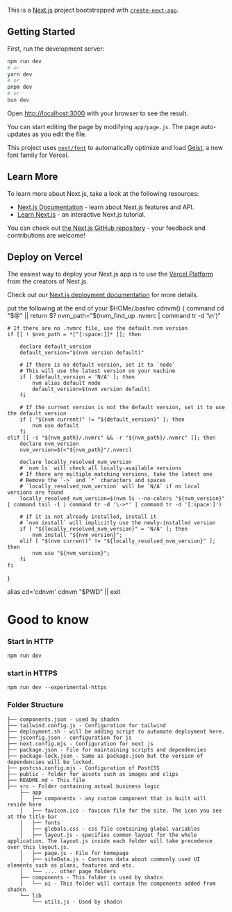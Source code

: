 This is a [Next.js](https://nextjs.org) project bootstrapped with [`create-next-app`](https://github.com/vercel/next.js/tree/canary/packages/create-next-app).

## Getting Started

First, run the development server:

```bash
npm run dev
# or
yarn dev
# or
pnpm dev
# or
bun dev
```

Open [http://localhost:3000](http://localhost:3000) with your browser to see the result.

You can start editing the page by modifying `app/page.js`. The page auto-updates as you edit the file.

This project uses [`next/font`](https://nextjs.org/docs/app/building-your-application/optimizing/fonts) to automatically optimize and load [Geist](https://vercel.com/font), a new font family for Vercel.

## Learn More

To learn more about Next.js, take a look at the following resources:

- [Next.js Documentation](https://nextjs.org/docs) - learn about Next.js features and API.
- [Learn Next.js](https://nextjs.org/learn) - an interactive Next.js tutorial.

You can check out [the Next.js GitHub repository](https://github.com/vercel/next.js) - your feedback and contributions are welcome!

## Deploy on Vercel

The easiest way to deploy your Next.js app is to use the [Vercel Platform](https://vercel.com/new?utm_medium=default-template&filter=next.js&utm_source=create-next-app&utm_campaign=create-next-app-readme) from the creators of Next.js.

Check out our [Next.js deployment documentation](https://nextjs.org/docs/app/building-your-application/deploying) for more details.

put the following at the end of your $HOMe/.bashrc
cdnvm() {
    command cd "$@" || return $?
    nvm_path="$(nvm_find_up .nvmrc | command tr -d '\n')"

    # If there are no .nvmrc file, use the default nvm version
    if [[ ! $nvm_path = *[^[:space:]]* ]]; then

        declare default_version
        default_version="$(nvm version default)"

        # If there is no default version, set it to `node`
        # This will use the latest version on your machine
        if [ $default_version = 'N/A' ]; then
            nvm alias default node
            default_version=$(nvm version default)
        fi

        # If the current version is not the default version, set it to use the default version
        if [ "$(nvm current)" != "${default_version}" ]; then
            nvm use default
        fi
    elif [[ -s "${nvm_path}/.nvmrc" && -r "${nvm_path}/.nvmrc" ]]; then
        declare nvm_version
        nvm_version=$(<"${nvm_path}"/.nvmrc)

        declare locally_resolved_nvm_version
        # `nvm ls` will check all locally-available versions
        # If there are multiple matching versions, take the latest one
        # Remove the `->` and `*` characters and spaces
        # `locally_resolved_nvm_version` will be `N/A` if no local versions are found
        locally_resolved_nvm_version=$(nvm ls --no-colors "${nvm_version}" | command tail -1 | command tr -d '\->*' | command tr -d '[:space:]')

        # If it is not already installed, install it
        # `nvm install` will implicitly use the newly-installed version
        if [ "${locally_resolved_nvm_version}" = 'N/A' ]; then
            nvm install "${nvm_version}";
        elif [ "$(nvm current)" != "${locally_resolved_nvm_version}" ]; then
            nvm use "${nvm_version}";
        fi
    fi

}

alias cd='cdnvm'
cdnvm "$PWD" || exit

# Good to know

### Start in HTTP
```npm run dev```

### start in HTTPS
```npm run dev --experimental-https```


### Folder Structure
```
├── components.json - used by shadcn
├── tailwind.config.js - Configuration for tailwind
├── deployment.sh - will be adding script to automate deployment here.
├── jsconfig.json - configuration for js
├── next.config.mjs - Configuration for next js
├── package.json - File for maintaining scripts and dependencies
├── package-lock.json - Same as package.json but the version of dependencies will be locked.
├── postcss.config.mjs - Configuration of PostCSS
├── public - folder for assets such as images and clips
├── README.md - This file
├── src - Folder containing actual business logic
    ├── app
    │   ├── components - any custom component that is built will reside here
    │   ├── favicon.ico - favicon file for the site. The icon you see at the title bar 
    │   ├── fonts
    │   ├── globals.css - css file containing global variables
    │   ├── layout.js - specifies common layout for the whole application. The layout.js inside each folder will take precedence over this layout.js.
    │   ├── page.js - File for homepage
    │   ├── siteData.js - Contains data about commonly used UI elements such as plans, features and etc.
    │   └── .... other page folders
    ├── components - This folder is used by shadcn
    │   └── ui - This folder will contain the components added from shadcn
    └── lib
        └── utils.js - Used by shadcn
```

